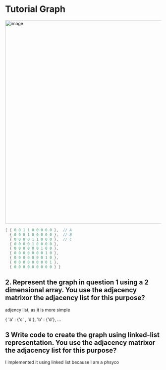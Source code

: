 # Tutorial Graph

<img width="657" alt="image" src="https://github.com/LuqmanSajjad/WIA1002-2022-23-/assets/127722651/f46efe55-c6df-4676-8812-db776fc19ab4">

``` java
{ { 0 0 1 1 0 0 0 0 0 },  // A
  { 0 0 0 1 0 0 0 0 0 },  // B
  { 0 0 0 0 1 1 0 0 0 },  // C
  { 0 0 0 0 1 0 0 0 0 },
  { 0 0 0 0 0 0 1 0 0 },
  { 0 0 0 0 0 0 0 1 0 },
  { 0 0 0 0 0 0 0 1 0 },
  { 0 0 0 0 0 0 0 0 1 },
  { 0 0 0 0 0 0 0 0 0 } }
  ```
  
## 2. Represent the graph in question 1 using a 2 dimensional array. You use the adjacency matrixor the adjacency list for this purpose?

adjency list, as it is more simple 

{ 'a' : {'c' , 'd'},
  'b' : {'d'}, ...
  

## 3  Write code to create the graph using linked-list representation. You use the adjacency matrixor the adjacency list for this purpose?
I implemented it using linked list because I am a phsyco

